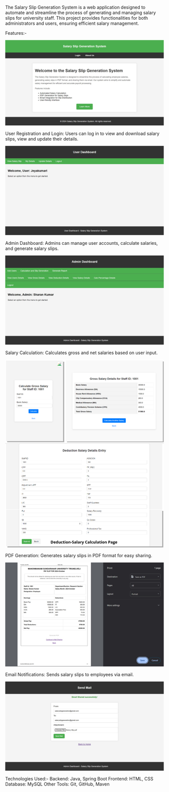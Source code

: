 The Salary Slip Generation System is a web application designed to automate and streamline the process of generating and managing salary slips for university staff. This project provides functionalities for both administrators and users, ensuring efficient salary management.

Features:-

![Home Page](HomePage.jpeg)

User Registration and Login: Users can log in to view and download salary slips, view and update their details.

![User Dashboard](UserPage.jpeg)

Admin Dashboard: Admins can manage user accounts, calculate salaries, and generate salary slips.

![Admin Dashboard](AdminPage.jpeg)

Salary Calculation: Calculates gross and net salaries based on user input.

![Gross Calculation Page](GrossCalculation.png)
![Deduction Calculation Page](DeductionCalculation.png)

PDF Generation: Generates salary slips in PDF format for easy sharing.

![PDF Generation Page](PDFConversionPage.jpeg)

Email Notifications: Sends salary slips to employees via email.

![Email Sharing Page](EmailSharingPage.jpeg)

Technologies Used:-
Backend: Java, Spring Boot
Frontend: HTML, CSS
Database: MySQL
Other Tools: Git, GitHub, Maven
